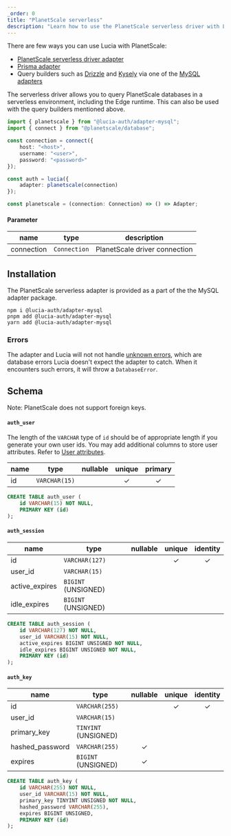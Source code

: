 ```yaml
---
_order: 0
title: "PlanetScale serverless"
description: "Learn how to use the PlanetScale serverless driver with Lucia"
---
```


There are few ways you can use Lucia with PlanetScale:

- [PlanetScale serverless driver adapter](/adapters/planetscale)
- [Prisma adapter](/adapters/prisma)
- Query builders such as [Drizzle](/adapters/drizzle) and [Kysely](/adapters/kysely) via one of the [MySQL adapters](/adapters/mysql)

The serverless driver allows you to query PlanetScale databases in a serverless environment, including the Edge runtime. This can also be used with the query builders mentioned above.

```ts
import { planetscale } from "@lucia-auth/adapter-mysql";
import { connect } from "@planetscale/database";

const connection = connect({
	host: "<host>",
	username: "<user>",
	password: "<password>"
});

const auth = lucia({
	adapter: planetscale(connection)
});
```

```ts
const planetscale = (connection: Connection) => () => Adapter;
```

#### Parameter

| name       | type         | description                   |
| ---------- | ------------ | ----------------------------- |
| connection | `Connection` | PlanetScale driver connection |

## Installation

The PlanetScale serverless adapter is provided as a part of the the MySQL adapter package.

```
npm i @lucia-auth/adapter-mysql
pnpm add @lucia-auth/adapter-mysql
yarn add @lucia-auth/adapter-mysql
```

### Errors

The adapter and Lucia will not not handle [unknown errors](/basics/error-handling#known-errors), which are database errors Lucia doesn't expect the adapter to catch. When it encounters such errors, it will throw a `DatabaseError`.

## Schema

Note: PlanetScale does not support foreign keys.

#### `auth_user`

The length of the `VARCHAR` type of `id` should be of appropriate length if you generate your own user ids. You may add additional columns to store user attributes. Refer to [User attributes](/basics/user-attributes).

| name | type          | nullable | unique | primary |
| ---- | ------------- | :------: | :----: | :-----: |
| id   | `VARCHAR(15)` |          |   ✓    |    ✓    |

```sql
CREATE TABLE auth_user (
    id VARCHAR(15) NOT NULL,
    PRIMARY KEY (id)
);
```

#### `auth_session`

| name           | type                | nullable | unique | identity |
| -------------- | ------------------- | :------: | :----: | :------: |
| id             | `VARCHAR(127)`      |          |   ✓    |    ✓     |
| user_id        | `VARCHAR(15)`       |          |        |          |
| active_expires | `BIGINT` (UNSIGNED) |          |        |          |
| idle_expires   | `BIGINT` (UNSIGNED) |          |        |          |

```sql
CREATE TABLE auth_session (
    id VARCHAR(127) NOT NULL,
    user_id VARCHAR(15) NOT NULL,
    active_expires BIGINT UNSIGNED NOT NULL,
    idle_expires BIGINT UNSIGNED NOT NULL,
    PRIMARY KEY (id)
);
```

#### `auth_key`

| name            | type                 | nullable | unique | identity |
| --------------- | -------------------- | :------: | :----: | :------: |
| id              | `VARCHAR(255)`       |          |   ✓    |    ✓     |
| user_id         | `VARCHAR(15)`        |          |        |          |
| primary_key     | `TINYINT` (UNSIGNED) |          |        |          |
| hashed_password | `VARCHAR(255)`       |    ✓     |        |          |
| expires         | `BIGINT` (UNSIGNED)  |    ✓     |        |          |

```sql
CREATE TABLE auth_key (
    id VARCHAR(255) NOT NULL,
    user_id VARCHAR(15) NOT NULL,
    primary_key TINYINT UNSIGNED NOT NULL,
    hashed_password VARCHAR(255),
    expires BIGINT UNSIGNED,
    PRIMARY KEY (id)
);
```
